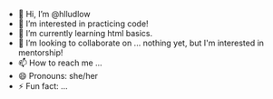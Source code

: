 - 👋 Hi, I’m @hlludlow
- 👀 I’m interested in practicing code!
- 🌱 I’m currently learning html basics.
- 💞️ I’m looking to collaborate on ... nothing yet, but I'm interested in mentorship!
- 📫 How to reach me ...
- 😄 Pronouns: she/her
- ⚡ Fun fact: ...

<!---
hlludlow/hlludlow is a ✨ special ✨ repository because its `README.md` (this file) appears on your GitHub profile.
You can click the Preview link to take a look at your changes.
--->
